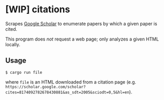 [WIP] citations
===============

Scrapes [Google Scholar](https://scholar.google.com) to enumerate papers by which a given paper is cited.

This program does *not* request a web page; only analyzes a given HTML locally.

## Usage
```
$ cargo run file
```

where `file` is an HTML downloaded from a citation page
(e.g. `https://scholar.google.com/scholar?cites=8174092782678430881&as_sdt=2005&sciodt=0,5&hl=en`).
